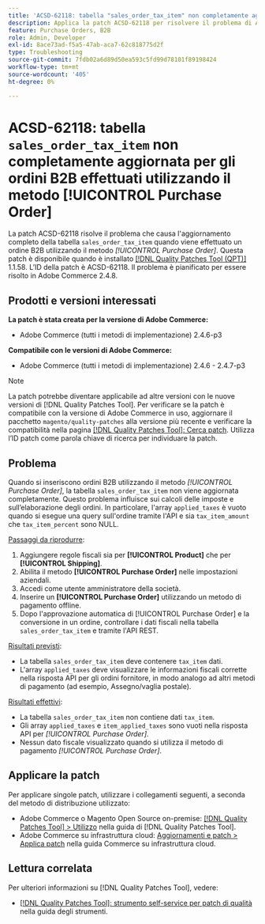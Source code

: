 ```yaml
---
title: 'ACSD-62118: tabella "sales_order_tax_item" non completamente aggiornata per gli ordini B2B effettuati utilizzando il metodo [!UICONTROL Purchase Order]'
description: Applica la patch ACSD-62118 per risolvere il problema di Adobe Commerce in cui la tabella "sales_order_tax_item" non viene completamente aggiornata quando si inseriscono ordini B2B utilizzando il metodo [!UICONTROL Purchase Order].
feature: Purchase Orders, B2B
role: Admin, Developer
exl-id: 8ace73ad-f5a5-47ab-aca7-62c818775d2f
type: Troubleshooting
source-git-commit: 7fdb02a6d89d50ea593c5fd99d78101f89198424
workflow-type: tm+mt
source-wordcount: '405'
ht-degree: 0%

---
```


# ACSD-62118: tabella `sales_order_tax_item` non completamente aggiornata per gli ordini B2B effettuati utilizzando il metodo [!UICONTROL Purchase Order]

La patch ACSD-62118 risolve il problema che causa l&#39;aggiornamento completo della tabella `sales_order_tax_item` quando viene effettuato un ordine B2B utilizzando il metodo *[!UICONTROL Purchase Order]*. Questa patch è disponibile quando è installato [[!DNL Quality Patches Tool (QPT)]](/help/tools/quality-patches-tool/quality-patches-tool-to-self-serve-quality-patches.md) 1.1.58. L’ID della patch è ACSD-62118. Il problema è pianificato per essere risolto in Adobe Commerce 2.4.8.

## Prodotti e versioni interessati

**La patch è stata creata per la versione di Adobe Commerce:**

* Adobe Commerce (tutti i metodi di implementazione) 2.4.6-p3

**Compatibile con le versioni di Adobe Commerce:**

* Adobe Commerce (tutti i metodi di implementazione) 2.4.6 - 2.4.7-p3

>[!NOTE]
>
>La patch potrebbe diventare applicabile ad altre versioni con le nuove versioni di [!DNL Quality Patches Tool]. Per verificare se la patch è compatibile con la versione di Adobe Commerce in uso, aggiornare il pacchetto `magento/quality-patches` alla versione più recente e verificare la compatibilità nella pagina [[!DNL Quality Patches Tool]: Cerca patch](https://experienceleague.adobe.com/tools/commerce-quality-patches/index.html). Utilizza l’ID patch come parola chiave di ricerca per individuare la patch.

## Problema

Quando si inseriscono ordini B2B utilizzando il metodo *[!UICONTROL Purchase Order]*, la tabella `sales_order_tax_item` non viene aggiornata completamente. Questo problema influisce sui calcoli delle imposte e sull’elaborazione degli ordini. In particolare, l&#39;array `applied_taxes` è vuoto quando si esegue una query sull&#39;ordine tramite l&#39;API e sia `tax_item_amount` che `tax_item_percent` sono NULL.

<u>Passaggi da riprodurre</u>:

1. Aggiungere regole fiscali sia per **[!UICONTROL Product]** che per **[!UICONTROL Shipping]**.
1. Abilita il metodo **[!UICONTROL Purchase Order]** nelle impostazioni aziendali.
1. Accedi come utente amministratore della società.
1. Inserire un **[!UICONTROL Purchase Order]** utilizzando un metodo di pagamento offline.
1. Dopo l&#39;approvazione automatica di [!UICONTROL Purchase Order] e la conversione in un ordine, controllare i dati fiscali nella tabella `sales_order_tax_item` e tramite l&#39;API REST.

<u>Risultati previsti</u>:

* La tabella `sales_order_tax_item` deve contenere `tax_item` dati.
* L&#39;array `applied_taxes` deve visualizzare le informazioni fiscali corrette nella risposta API per gli ordini fornitore, in modo analogo ad altri metodi di pagamento (ad esempio, Assegno/vaglia postale).

<u>Risultati effettivi</u>:

* La tabella `sales_order_tax_item` non contiene dati `tax_item`.
* Gli array `applied_taxes` e `item_applied_taxes` sono vuoti nella risposta API per *[!UICONTROL Purchase Order]*.
* Nessun dato fiscale visualizzato quando si utilizza il metodo di pagamento *[!UICONTROL Purchase Order]*.

## Applicare la patch

Per applicare singole patch, utilizzare i collegamenti seguenti, a seconda del metodo di distribuzione utilizzato:

* Adobe Commerce o Magento Open Source on-premise: [[!DNL Quality Patches Tool] > Utilizzo](/help/tools/quality-patches-tool/usage.md) nella guida di [!DNL Quality Patches Tool].
* Adobe Commerce su infrastruttura cloud: [Aggiornamenti e patch > Applica patch](https://experienceleague.adobe.com/docs/commerce-cloud-service/user-guide/develop/upgrade/apply-patches.html) nella guida Commerce su infrastruttura cloud.

## Lettura correlata

Per ulteriori informazioni su [!DNL Quality Patches Tool], vedere:

* [[!DNL Quality Patches Tool]: strumento self-service per patch di qualità](/help/tools/quality-patches-tool/quality-patches-tool-to-self-serve-quality-patches.md) nella guida degli strumenti.
